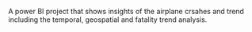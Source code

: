 A power BI project that shows insights of the airplane crsahes and trend including the temporal, geospatial and fatality trend analysis.

